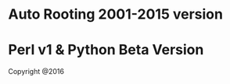  Auto Rooting
 2001-2015 version
 ======================
 Perl v1 &
 Python Beta Version
 ======================
 Copyright @2016
 
 
